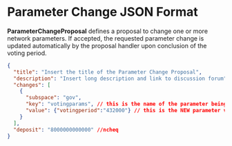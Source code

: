 # Parameter Change JSON Format

**ParameterChangeProposal** defines a proposal to change one or more network parameters. If accepted, the requested parameter change is updated automatically by the proposal handler upon conclusion of the voting period.

```json
{
  "title": "Insert the title of the Parameter Change Proposal",
  "description": "Insert long description and link to discussion forum",
  "changes": [
    {
      "subspace": "gov",
      "key": "votingparams", // this is the name of the parameter being changed 
      "value": {"votingperiod":"432000"} // this is the NEW parameter value 
    }
  ],
  "deposit": "8000000000000" //ncheq
}
```
